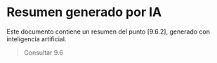 # Resumen generado por IA

Este documento contiene un resumen del punto [9.6.2], generado con inteligencia artificial.

> Consultar 9.6
